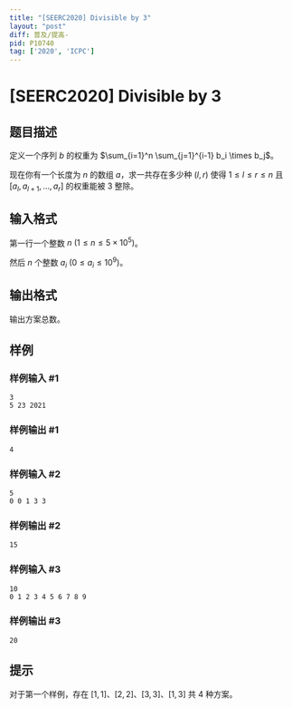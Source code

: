 ```yaml
---
title: "[SEERC2020] Divisible by 3"
layout: "post"
diff: 普及/提高-
pid: P10740
tag: ['2020', 'ICPC']
---
```

# [SEERC2020] Divisible by 3
## 题目描述

定义一个序列 $b$ 的权重为 $\sum_{i=1}^n \sum_{j=1}^{i-1} b_i \times b_j$。

现在你有一个长度为 $n$ 的数组 $a$，求一共存在多少种 $(l,r)$ 使得 $1 \leq l \leq r \leq n$ 且 $[a_l, a_{l+1},\ldots,a_r]$ 的权重能被 $3$ 整除。
## 输入格式

第一行一个整数 $n\ (1 \leq n \leq 5 \times 10^5)$。

然后 $n$ 个整数 $a_i\ (0 \leq a_i \leq 10^9)$。
## 输出格式

输出方案总数。
## 样例

### 样例输入 #1
```
3
5 23 2021

```
### 样例输出 #1
```
4
```
### 样例输入 #2
```
5
0 0 1 3 3
```
### 样例输出 #2
```
15
```
### 样例输入 #3
```
10
0 1 2 3 4 5 6 7 8 9
```
### 样例输出 #3
```
20
```
## 提示

对于第一个样例，存在 $[1,1]$、$[2,2]$、$[3,3]$、$[1,3]$ 共 $4$ 种方案。
